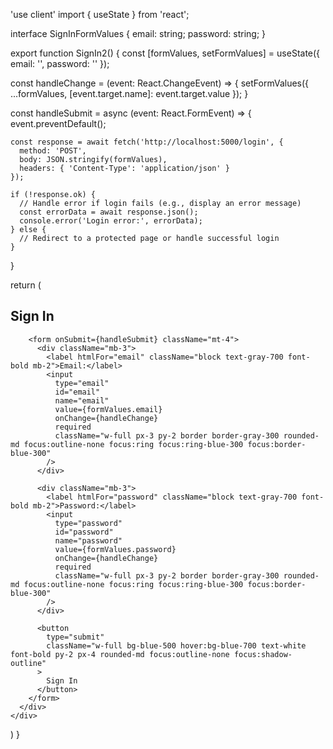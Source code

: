 'use client'
import { useState } from 'react';

interface SignInFormValues {
  email: string;
  password: string;
}

export function SignIn2() {
  const [formValues, setFormValues] = useState<SignInFormValues>({ email: '', password: '' });

  const handleChange = (event: React.ChangeEvent<HTMLInputElement>) => {
    setFormValues({
      ...formValues,
      [event.target.name]: event.target.value
    });
  }

  const handleSubmit = async (event: React.FormEvent<HTMLFormElement>) => {
    event.preventDefault();

    const response = await fetch('http://localhost:5000/login', {
      method: 'POST',
      body: JSON.stringify(formValues),
      headers: { 'Content-Type': 'application/json' }
    });

    if (!response.ok) {
      // Handle error if login fails (e.g., display an error message)
      const errorData = await response.json();
      console.error('Login error:', errorData); 
    } else {
      // Redirect to a protected page or handle successful login
    }
  }

  return (
   <div className="container mx-auto flex justify-center items-center h-screen">
      <div className="w-full max-w-xs p-6 rounded-md shadow-md bg-gray-50">
        <h2 className="text-black text-2xl font-semibold text-center mb-4">Sign In</h2>

        <form onSubmit={handleSubmit} className="mt-4">
          <div className="mb-3">
            <label htmlFor="email" className="block text-gray-700 font-bold mb-2">Email:</label>
            <input 
              type="email" 
              id="email" 
              name="email" 
              value={formValues.email}
              onChange={handleChange} 
              required 
              className="w-full px-3 py-2 border border-gray-300 rounded-md focus:outline-none focus:ring focus:ring-blue-300 focus:border-blue-300"
            />
          </div>

          <div className="mb-3">
            <label htmlFor="password" className="block text-gray-700 font-bold mb-2">Password:</label>
            <input 
              type="password" 
              id="password" 
              name="password"
              value={formValues.password}
              onChange={handleChange} 
              required 
              className="w-full px-3 py-2 border border-gray-300 rounded-md focus:outline-none focus:ring focus:ring-blue-300 focus:border-blue-300"
            />
          </div>

          <button 
            type="submit" 
            className="w-full bg-blue-500 hover:bg-blue-700 text-white font-bold py-2 px-4 rounded-md focus:outline-none focus:shadow-outline"
          >
            Sign In
          </button>
        </form>
      </div>
    </div>
  )
}
